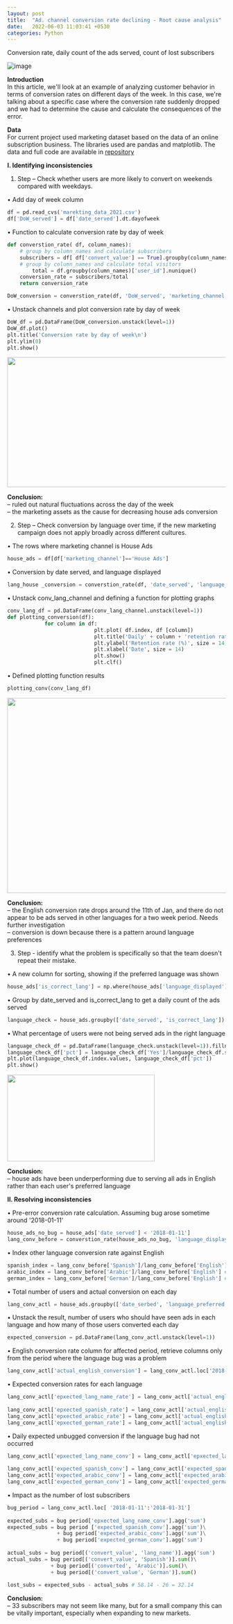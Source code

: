 ```yaml
---
layout: post
title:  "Ad. channel conversion rate declining - Root cause analysis"
date:   2022-06-03 11:03:41 +0530
categories: Python
---
```

Conversion rate, daily count of the ads served, count of lost subscribers

![image](https://raw.githubusercontent.com/JanCinis/jancinis.github.io/main/assets/conversion_rate_resized.jpg)

**Introduction**  
In this article, we'll look at an example of analyzing customer behavior in terms of conversion rates on different days of the week. In this case, we're talking about a specific case where the conversion rate suddenly dropped and we had to determine the cause and calculate the consequences of the error.

**Data**  
For current project used marketing dataset based on the data of an online subscription business. The libraries used are pandas and matplotlib. The data and full code are available in [repository](https://github.com/JanCinis/ad-channel-conversion-rate-case)

**I. Identifying inconsistencies**  

1. Step – Check whether users are more likely to convert on weekends compared with weekdays.

• Add day of week column
```python
df = pd.read_cvs('marekting_data_2021.csv')
df['DoW_served'] = df['date_served'].dt.dayofweek
```
• Function to calculate conversion rate by day of week
```python
def converstion_rate( df, column_names):
	# group by column_names and calculate subscribers
	subscribers = df[ df['convert_value'] == True].groupby(column_names)['user_id'].nunique()
	# group by column_names and calculate total visitors  
        total = df.groupby(column_names)['user_id'].nunique()
	conversion_rate = subscribers/total
	return conversion_rate

DoW_conversion = converstion_rate(df, 'DoW_served', 'marketing_channel') 
```    
• Unstack channels and plot conversion rate by day of week
```python
DoW_df = pd.DataFrame(DoW_conversion.unstack(level=1))
DoW_df.plot()
plt.title('Conversion rate by day of week\n')
plt.ylim(0)
plt.show()
```
<img src="https://raw.githubusercontent.com/JanCinis/jancinis.github.io/main/assets/img_post_01/Channels_conv_rate_dow.png" width="510" height="300">

**Conclusion:**  
– ruled out natural fluctuations across the day of the week  
– the marketing assets as the cause for decreasing house ads conversion

2. Step – Check conversion by language over time, if the new marketing campaign does not apply broadly across different cultures.

• The rows where marketing channel is House Ads
```python
house_ads = df[df['marketing_channel']=='House Ads']
```  
• Conversion by date served, and language displayed
```python
lang_house _conversion = converstion_rate(df, 'date_served', 'language_displayed')
```    
• Unstack conv_lang_channel and defining a function for plotting graphs
```python
conv_lang_df = pd.DataFrame(conv_lang_channel.unstack(level=1))
def plotting_conversion(df):
          	for column in df:
                        	plt.plot( df.index, df [column])
                        	plt.title('Daily' + column + 'retention rate\n', size = 16)
                        	plt.ylabel('Retention rate (%)', size = 14)
                        	plt.xlabel('Date', size = 14)
                        	plt.show()
                        	plt.clf()
```  
• Defined plotting function results
```python
plotting_conv(conv_lang_df)
```
<img src="https://raw.githubusercontent.com/JanCinis/jancinis.github.io/main/assets/img_post_01/Languages_conv_rate_drop.png" width="765" height="450">

**Conclusion:**  
– the English conversion rate drops around the 11th of Jan, and there do not appear to be ads served in other languages for a two week period. Needs further investigation  
– conversion is down because there is a pattern around language preferences
 
3. Step - identify what the problem is specifically so that the team doesn't repeat their mistake.
  
• A new column for sorting, showing if the preferred language was shown 
```python
house_ads['is_correct_lang'] = np.where(house_ads['language_displayed'] == house_ads['language_preferred'], 'Yes', 'No')
```  
• Group by date_served and is_correct_lang to get a daily count of the ads served
```python
language_check = house_ads.groupby(['date_served', 'is_correct_lang'])['is_correct_lang'].count()
```  
• What percentage of users were not being served ads in the right language
```python
language_check_df = pd.DataFrame(language_check.unstack(level=1)).fillna(0)
language_check_df['pct'] = language_check_df['Yes']/language_check_df.sum(axis=1)
plt.plot(language_check_df.index.values, language_check_df['pct'])
plt.show()
```
<img src="https://raw.githubusercontent.com/JanCinis/jancinis.github.io/main/assets/img_post_01/Right_language_percemtage.png" width="340" height="200">

**Conclusion:**  
– house ads have been underperforming due to serving all ads in English rather than each user's preferred language

**II. Resolving inconsistencies**  
  
• Pre-error conversion rate calculation. Assuming bug arose sometime around '2018-01-11'
```python
house_ads_no_bug = house_ads['date_served'] < '2018-01-11']
lang_conv_before = converstion_rate(house_ads_no_bug, 'language_displayed')
```  
• Index other language conversion rate against English
```python
spanish_index = lang_conv_before['Spanish']/lang_conv_before['English'] # = 1.68
arabic_index = lang_conv_before['Arabic']/lang_conv_before['English'] # = 5.04
german_index = lang_conv_before['German']/lang_conv_before['English'] # = 4.48
```  
• Total number of users and actual conversion on each day
```python
lang_conv_actl = house_ads.groupby(['date_serbed', 'language_preferred'].agg({'user_id':'nunique', 'converted':'sum'})
```  
• Unstack the result, number of users who should have seen ads in each language and how many of those users converted each day
```python
expected_conversion = pd.DataFrame(lang_conv_actl.unstack(level=1))
```  
• English conversion rate column for affected period, retrieve columns only from the period where the language bug was a problem
```python
lang_conv_actl['actual_english_conversion'] = lang_conv_actl.loc['2018-01-11':'2018-01-31'][('convert_value', 'English')]
```  
• Expected conversion rates for each language
```python
lang_conv_actl['epxected_lang_name_rate'] = lang_conv_actl['actual_english_conversion']*lang_name_index
 
lang_conv_actl['epxected_spanish_rate'] = lang_conv_actl['actual_english_conversion']*spanish_index
lang_conv_actl['epxected_arabic_rate'] = lang_conv_actl['actual_english_conversion']*arabic_index
lang_conv_actl['epxected_german_rate'] = lang_conv_actl['actual_english_conversion']*german_index
```  
• Daily expected unbugged conversion if the language bug had not occurred
```python
lang_conv_actl['epxected_lang_name_conv'] = lang_conv_actl['epxected_lang_name_rate']*lang_conv_actl[('user_id', 'language')]/100
 
lang_conv_actl['expected_spanish_conv'] = lang_conv_actl['expected_spanish_rate']* lang_conv_actl[('user_id', 'Spanish')]/100
lang_conv_actl['expected_arabic_conv'] = lang_conv_actl['expected_arabic_rate']* lang_conv_actl[('user_id', 'Arabic')]/100
lang_conv_actl['expected_german_conv'] = lang_conv_actl['expected_german_rate']* lang_conv_actl[('user_id', 'German')]/100
```  
• Impact as the number of lost subscribers
```python
bug_period = lang_conv_actl.loc[ '2018-01-11':'2018-01-31']
 
expected_subs = bug period['epxected_lang_name_conv'].agg('sum')
expected_subs = bug period ['expected_spanish_conv'].agg('sum')\
                + bug period['expected_arabic_conv'].agg('sum')\
                + bug period['expected_german_conv'].agg('sum')
 
actual_subs = bug period[('convert_value', 'lang_name')].agg('sum')
actual_subs = bug period[('convert_value', 'Spanish')].sum()\
              + bug period[('converted', 'Arabic')].sum()\
              + bug period[('convert_value', 'German')].sum()
 
lost_subs = expected_subs - actual_subs # 58.14 - 26 = 32.14
``` 
**Conclusion:**  
– 33 subscribers may not seem like many, but for a small company this can be vitally important, especially when expanding to new markets.

